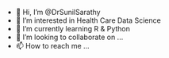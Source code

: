 - 👋 Hi, I’m @DrSunilSarathy
- 👀 I’m interested in Health Care Data Science
- 🌱 I’m currently learning R & Python
- 💞️ I’m looking to collaborate on ...
- 📫 How to reach me ...

<!---
DrSunilSarathy/DrSunilSarathy is a ✨ special ✨ repository because its `README.md` (this file) appears on your GitHub profile.
You can click the Preview link to take a look at your changes.
--->
